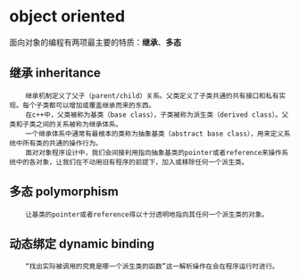 # object oriented
面向对象的编程有两项最主要的特质：**继承**、**多态**

## 继承 inheritance
        继承机制定义了父子（parent/child）关系。父类定义了子类共通的共有接口和私有实现。每个子类都可以增加或覆盖继承而来的东西。
        在c++中，父类被称为基类（base class），子类被称为派生类（derived class）。父类和子类之间的关系被称为继承体系。
        一个继承体系中通常有最根本的类称为抽象基类（abstract base class），用来定义系统中所有类的共通的操作行为。
        面对对象程序设计中，我们会间接利用指向抽象基类的pointer或者reference来操作系统中的各对象，让我们在不动用旧有程序的前提下，加入或移除任何一个派生类。

## 多态 polymorphism
        让基类的pointer或者reference得以十分透明地指向其任何一个派生类的对象。

## 动态绑定 dynamic binding
        “找出实际被调用的究竟是哪一个派生类的函数”这一解析操作在会在程序运行时进行。